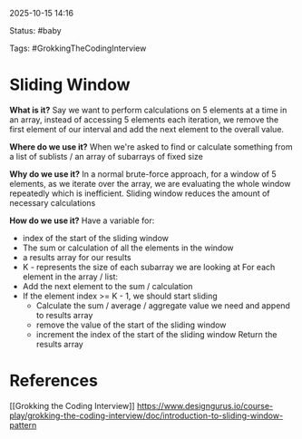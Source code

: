 2025-10-15 14:16

Status: #baby 

Tags: #GrokkingTheCodingInterview 

# Sliding Window

**What is it?** 
Say we want to perform calculations on 5 elements at a time in an array, instead of accessing 5 elements each iteration, we remove the first element of our interval and add the next element to the overall value.

**Where do we use it?**
When we're asked to find or calculate something from a list of sublists / an array of subarrays of fixed size

**Why do we use it?**
In a normal brute-force approach, for a window of 5 elements, as we iterate over the array, we are evaluating the whole window repeatedly which is inefficient. Sliding window reduces the amount of necessary calculations


**How do we use it?**
Have a variable for:
- index of the start of the sliding window
- The sum or calculation of all the elements in the window
- a results array for our results
- K - represents the size of each subarray we are looking at
For each element in the array / list:
- Add the next element to the sum / calculation
- If the element index >= K - 1, we should start sliding
	- Calculate the sum / average / aggregate value we need and append to results array
	- remove the value of the start of the sliding window
	- increment the index of the start of the sliding window
Return the results array
# References
[[Grokking the Coding Interview]]
https://www.designgurus.io/course-play/grokking-the-coding-interview/doc/introduction-to-sliding-window-pattern